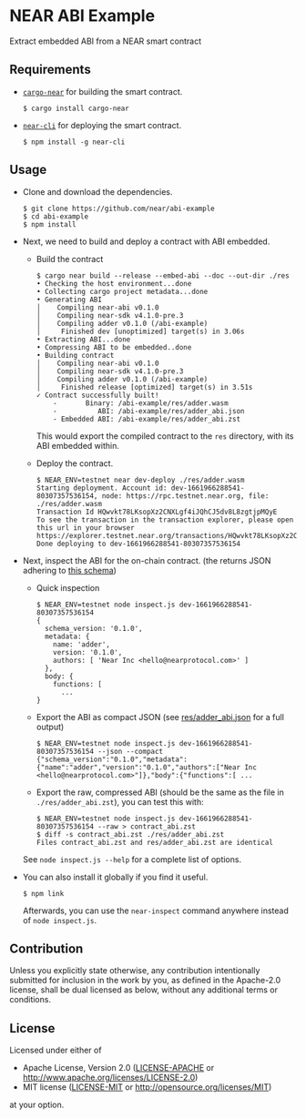 <!-- markdownlint-disable MD014 -->

# NEAR ABI Example

Extract embedded ABI from a NEAR smart contract

## Requirements

- [`cargo-near`](https://github.com/near/cargo-near) for building the smart contract.

  ```console
  $ cargo install cargo-near
  ```

- [`near-cli`](https://github.com/near/near-cli) for deploying the smart contract.

  ```console
  $ npm install -g near-cli
  ```

## Usage

- Clone and download the dependencies.

  ```console
  $ git clone https://github.com/near/abi-example
  $ cd abi-example
  $ npm install
  ```

- Next, we need to build and deploy a contract with ABI embedded.

  - Build the contract

    ```console
    $ cargo near build --release --embed-abi --doc --out-dir ./res
    • Checking the host environment...done
    • Collecting cargo project metadata...done
    • Generating ABI
    │    Compiling near-abi v0.1.0
    │    Compiling near-sdk v4.1.0-pre.3
    │    Compiling adder v0.1.0 (/abi-example)
    │     Finished dev [unoptimized] target(s) in 3.06s
    • Extracting ABI...done
    • Compressing ABI to be embedded..done
    • Building contract
    │    Compiling near-abi v0.1.0
    │    Compiling near-sdk v4.1.0-pre.3
    │    Compiling adder v0.1.0 (/abi-example)
    │     Finished release [optimized] target(s) in 3.51s
    ✓ Contract successfully built!
        -       Binary: /abi-example/res/adder.wasm
        -          ABI: /abi-example/res/adder_abi.json
        - Embedded ABI: /abi-example/res/adder_abi.zst
    ```

    This would export the compiled contract to the `res` directory, with its ABI embedded within.

  - Deploy the contract.

    ```console
    $ NEAR_ENV=testnet near dev-deploy ./res/adder.wasm
    Starting deployment. Account id: dev-1661966288541-80307357536154, node: https://rpc.testnet.near.org, file: ./res/adder.wasm
    Transaction Id HQwvkt78LKsopXz2CNXLgf4iJQhCJ5dv8L8zgtjpMQyE
    To see the transaction in the transaction explorer, please open this url in your browser
    https://explorer.testnet.near.org/transactions/HQwvkt78LKsopXz2CNXLgf4iJQhCJ5dv8L8zgtjpMQyE
    Done deploying to dev-1661966288541-80307357536154
    ```

- Next, inspect the ABI for the on-chain contract. (the returns JSON adhering to [this schema](https://github.com/near/near-abi-js/blob/7ec3900d273716e3270f9573c928f9bd68d933c5/src/index.ts))

  - Quick inspection

    ```console
    $ NEAR_ENV=testnet node inspect.js dev-1661966288541-80307357536154
    {
      schema_version: '0.1.0',
      metadata: {
        name: 'adder',
        version: '0.1.0',
        authors: [ 'Near Inc <hello@nearprotocol.com>' ]
      },
      body: {
        functions: [
          ...
    }
    ```

  - Export the ABI as compact JSON (see [res/adder_abi.json](https://github.com/near/abi-example/blob/master/res/adder_abi.json) for a full output)

    ```console
    $ NEAR_ENV=testnet node inspect.js dev-1661966288541-80307357536154 --json --compact
    {"schema_version":"0.1.0","metadata":{"name":"adder","version":"0.1.0","authors":["Near Inc <hello@nearprotocol.com>"]},"body":{"functions":[ ...
    ```

  - Export the raw, compressed ABI (should be the same as the file in `./res/adder_abi.zst`), you can test this with:

    ```console
    $ NEAR_ENV=testnet node inspect.js dev-1661966288541-80307357536154 --raw > contract_abi.zst
    $ diff -s contract_abi.zst ./res/adder_abi.zst
    Files contract_abi.zst and res/adder_abi.zst are identical
    ```

  See `node inspect.js --help` for a complete list of options.

- You can also install it globally if you find it useful.

  ```console
  $ npm link
  ```

  Afterwards, you can use the `near-inspect` command anywhere instead of `node inspect.js`.

## Contribution

Unless you explicitly state otherwise, any contribution intentionally submitted
for inclusion in the work by you, as defined in the Apache-2.0 license, shall be
dual licensed as below, without any additional terms or conditions.

## License

Licensed under either of

- Apache License, Version 2.0
   ([LICENSE-APACHE](LICENSE-APACHE) or <http://www.apache.org/licenses/LICENSE-2.0>)
- MIT license
   ([LICENSE-MIT](LICENSE-MIT) or <http://opensource.org/licenses/MIT>)

at your option.
